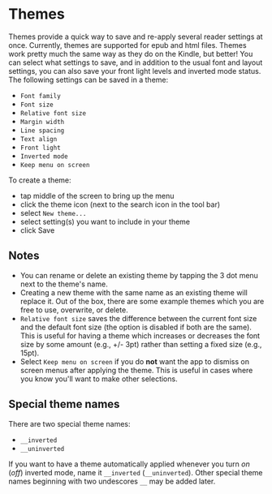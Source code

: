 # Themes

Themes provide a quick way to save and re-apply several reader settings at once. Currently, themes are supported for epub and html files. Themes work pretty much the same way as they do on the Kindle, but better! You can select what settings to save, and in addition to the usual font and layout settings, you can also save your front light levels and inverted mode status. The following settings can be saved in a theme:

- `Font family`
- `Font size`
- `Relative font size`
- `Margin width`
- `Line spacing`
- `Text align`
- `Front light`
- `Inverted mode`
- `Keep menu on screen`

To create a theme:

- tap middle of the screen to bring up the menu
- click the theme icon (next to the search icon in the tool bar)
- select `New theme...`
- select setting(s) you want to include in your theme
- click Save

## Notes

- You can rename or delete an existing theme by tapping the 3 dot menu next to the theme's name.
- Creating a new theme with the same name as an existing theme will replace it. Out of the box, there are some example themes which you are free to use, overwrite, or delete.
- `Relative font size` saves the difference between the current font size and the default font size (the option is disabled if both are the same). This is useful for having a theme which increases or decreases the font size by some amount (e.g., +/- 3pt) rather than setting a fixed size (e.g., 15pt).
- Select `Keep menu on screen` if you do **not** want the app to dismiss on screen menus after applying the theme. This is useful in cases where you know you'll want to make other selections.

## Special theme names

There are two special theme names:

- `__inverted`
- `__uninverted`

If you want to have a theme automatically applied whenever you turn *on* (*off*) inverted mode, name it
`__inverted` (`__uninverted`). Other special theme names beginning with two undescores `__` may be added later.

